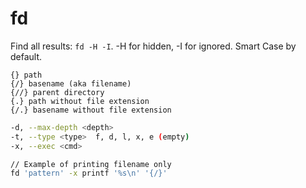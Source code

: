 # fd

Find all results: `fd -H -I`. -H for hidden, -I for ignored. Smart Case
by default.

```
{} path
{/} basename (aka filename)
{//} parent directory
{.} path without file extension
{/.} basename without file extension
```

```sh
-d, --max-depth <depth>
-t, --type <type>  f, d, l, x, e (empty)
-x, --exec <cmd>

// Example of printing filename only
fd 'pattern' -x printf '%s\n' '{/}'
```
